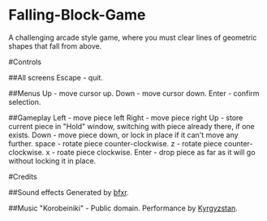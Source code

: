 Falling-Block-Game
==================

A challenging arcade style game, where you must clear lines of geometric shapes that fall from above.

#Controls

##All screens
Escape - quit.

##Menus
Up - move cursor up.
Down - move cursor down.
Enter - confirm selection.

##Gameplay
Left - move piece left
Right - move piece right
Up - store current piece in "Hold" window, switching with piece already there, if one exists.
Down - move piece down, or lock in place if it can't move any further.
space - rotate piece counter-clockwise.
z - rotate piece counter-clockwise.
x - roate piece clockwise.
Enter - drop piece as far as it will go without locking it in place.

#Credits

##Sound effects
Generated by [bfxr](http://www.bfxr.net/).

##Music
"Korobeiniki" - Public domain. Performance by [Kyrgyzstan](http://en.wikipedia.org/wiki/File:Korobeiniki.mid).
